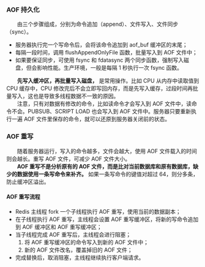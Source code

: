 ### AOF 持久化
　　由三个步骤组成，分别为命令追加（append）、文件写入、文件同步（sync）。

- 服务器执行完一个写命令后，会将该命令追加到  aof_buf 缓冲区的末尾；
- 每隔一段时间，调用 flushAppendOnlyFile 函数，批量写入到 AOF 文件中；
- 如果要保证同步，可使用 fsync 和 fdatasync 两个同步函数，强制写入磁盘，但会影响性能。生产环境，一般是每隔 1 秒执行一次 fsync 函数。

　　**先写入缓冲区，再批量写入磁盘，** 是常用操作。比如 CPU 从内存中读取值到 CPU 缓存中，CPU 修改完后不会立即写回内存，而是先写入缓存，过段时间再批量写入，这也是导致多线程数据不一致的原因。<br />
　　注意，只有对数据有修改的命令，比如读命令才会写入到 AOF 文件中，读命令不会。PUBSUB、SCRIPT LOAD 也会写入到 AOF 文件中。服务器只要重新执行一遍 AOF 文件里保存的命令，就可以还原到服务器关闭前的状态。

### AOF 重写
　　随着服务器运行，写入的命令越多，文件会越大，使用 AOF 文件载入的时间则会越长。重写 AOF 文件，可减少 AOF 文件大小。<br />
　　**AOF 重写不是分析原有的 AOF 文件，而是比对当前数据库和原有数据库，缺少的数据使用一条写命令来补齐。** 如果一条写命令的键值对超过 64，则分多条，防止缓冲区溢出。

#### AOF 重写流程

- Redis 主线程 fork 一个子线程执行 AOF 重写，使用当前的数据副本；
- 在子线程执行 AOF 重写，主线程会设置 AOF 重写缓冲区，将新的写命令追加到 AOF 缓冲区和 AOF 重写缓冲区；
- 当子线程完成 AOF 重写后，主线程会进行阻塞；
    1. 将 AOF 重写缓冲区的命令写入到新的 AOF 文件中；
    2. 新的 AOF 文件改名，覆盖掉旧的 AOF 文件；
- 完成替换后，取消阻塞，主线程继续执行客户端请求。